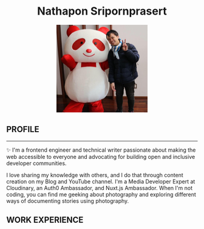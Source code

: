 
<h1 align="center">Nathapon Sripornprasert</h1>
<p align="center">
<img src="/picture/29314707_1726010667442216_1047016552009145206_n.jpg" alt="drawing" width="240" height="230"/>
</p>

<h2>PROFILE</h2>
<hr>
✨ I'm a frontend engineer and technical writer passionate about making the web accessible to everyone and advocating for building open and inclusive developer communities. 

I love sharing my knowledge with others, and I do that through content creation on my Blog and YouTube channel. I'm a Media Developer Expert at Cloudinary, an Auth0 Ambassador, and Nuxt.js Ambassador. When I'm not coding, you can find me geeking about photography and exploring different ways of documenting stories using photography.

<h2>WORK EXPERIENCE</h2>
